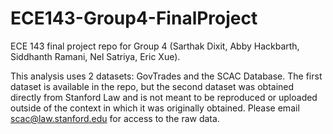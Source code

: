 # ECE143-Group4-FinalProject
ECE 143 final project repo for Group 4 (Sarthak Dixit, Abby Hackbarth, Siddhanth Ramani, Nel Satriya, Eric Xue).

This analysis uses 2 datasets: GovTrades and the SCAC Database. The first dataset is available in the repo, but the second dataset was obtained directly from Stanford Law and is not meant to be reproduced or uploaded outside of the context in which it was originally obtained. Please email scac@law.stanford.edu for access to the raw data.
